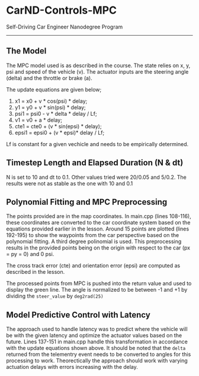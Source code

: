 # CarND-Controls-MPC
Self-Driving Car Engineer Nanodegree Program

---

## The Model
The MPC model used is as described in the course. The state relies on x, y, psi and speed of the vehicle (v). The actuator inputs are the steering angle (delta) and the throttle or brake (a). 

The update equations are given below;

1. x1 = x0 + v * cos(psi) * delay;
1. y1 = y0 + v * sin(psi) * delay;
1. psi1 = psi0 - v * delta * delay / Lf;
1. v1 = v0 + a * delay;
1. cte1 = cte0 + (v * sin(epsi) * delay);
1. epsi1 = epsi0 + (v * epsi)* delay / Lf;

Lf is constant for a given vechicle and needs to be empirically determined. 

## Timestep Length and Elapsed Duration (N & dt)
N is set to 10 and dt to 0.1. Other values tried were 20/0.05 and 5/0.2. The results were not as stable as the one with 10 and 0.1

## Polynomial Fitting and MPC Preprocessing
The points provided are in the map coordinates. In main.cpp (lines 108-116), these coordinates are converted to the car coordinate system based on the equations provided earlier in the lesson. Around 15 points are plotted (lines 192-195) to show the waypoints from the car perspective based on the polynomial fitting. A third degree polinomial is used. This preprocessing results in the provided points being on the origin with respect to the car (px = py = 0) and 0 psi.

The cross track error (cte) and orientation error (epsi) are computed as described in the lesson. 

The processed points from MPC is pushed into the return value and used to display the green line. The angle is normalized to be between -1 and +1 by dividing the `steer_value` by `deg2rad(25)`


## Model Predictive Control with Latency
The approach used to handle latency was to predict where the vehicle will be with the given latency and optimize the actuator values based on the future. Lines 137-151 in main.cpp handle this transformation in accordance with the update equations shown above. It should be noted that the `delta` returned from the telementry event needs to be converted to angles for this processing to work. Theorectically the approach should work with varying actuation delays with errors increasing with the delay.
